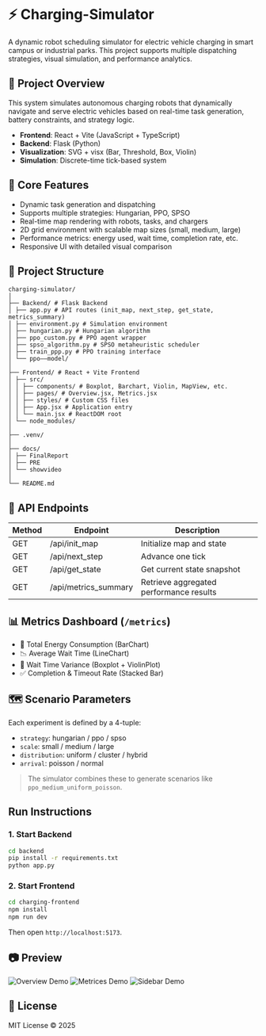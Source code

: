 # ⚡ Charging-Simulator

A dynamic robot scheduling simulator for electric vehicle charging in smart campus or industrial parks. This project supports multiple dispatching strategies, visual simulation, and performance analytics.


## 🚀 Project Overview

This system simulates autonomous charging robots that dynamically navigate and serve electric vehicles based on real-time task generation, battery constraints, and strategy logic.

- **Frontend**: React + Vite (JavaScript + TypeScript)
- **Backend**: Flask (Python)
- **Visualization**: SVG + visx (Bar, Threshold, Box, Violin)
- **Simulation**: Discrete-time tick-based system

## 🧠 Core Features

- Dynamic task generation and dispatching
- Supports multiple strategies: Hungarian, PPO, SPSO
- Real-time map rendering with robots, tasks, and chargers
- 2D grid environment with scalable map sizes (small, medium, large)
- Performance metrics: energy used, wait time, completion rate, etc.
- Responsive UI with detailed visual comparison

## 📂 Project Structure

```
charging-simulator/
│
├── Backend/ # Flask Backend
│ ├── app.py # API routes (init_map, next_step, get_state, metrics_summary)
│ ├── environment.py # Simulation environment
│ ├── hungarian.py # Hungarian algorithm
│ ├── ppo_custom.py # PPO agent wrapper
│ ├── spso_algorithm.py # SPSO metaheuristic scheduler
│ ├── train_ppp.py # PPO training interface
│ └── ppo——model/ 
│
├── Frontend/ # React + Vite Frontend
│ ├── src/
│ │ ├── components/ # Boxplot, Barchart, Violin, MapView, etc.
│ │ ├── pages/ # Overview.jsx, Metrics.jsx
│ │ ├── styles/ # Custom CSS files
│ │ ├── App.jsx # Application entry
│ │ └── main.jsx # ReactDOM root
│ └── node_modules/ 
│
├── .venv/
│
├── docs/
│ ├── FinalReport
│ ├── PRE
│ └── showvideo
│
└── README.md
```

## 📡 API Endpoints

| Method | Endpoint             | Description                                |
|--------|----------------------|--------------------------------------------|
| GET    | /api/init_map        | Initialize map and state                   |
| GET    | /api/next_step       | Advance one tick                           |
| GET    | /api/get_state       | Get current state snapshot                 |
| GET    | /api/metrics_summary | Retrieve aggregated performance results    |

## 📊 Metrics Dashboard (`/metrics`)

- 🔋 Total Energy Consumption (BarChart)
- 📉 Average Wait Time (LineChart)
- 📏 Wait Time Variance (Boxplot + ViolinPlot)
- ✅ Completion & Timeout Rate (Stacked Bar)

## 🗺 Scenario Parameters

Each experiment is defined by a 4-tuple:

- `strategy`: hungarian / ppo / spso
- `scale`: small / medium / large
- `distribution`: uniform / cluster / hybrid
- `arrival`: poisson / normal

> The simulator combines these to generate scenarios like `ppo_medium_uniform_poisson`.

## Run Instructions

### 1. Start Backend

```bash
cd backend
pip install -r requirements.txt
python app.py
```

### 2. Start Frontend

```bash
cd charging-frontend
npm install
npm run dev
```

Then open `http://localhost:5173`.

## 📷 Preview

![Overview Demo](charging-frontend/assets/overview-demo.png)
![Metrices Demo](charging-frontend/assets/metrices-demo.png)
![Sidebar Demo](charging-frontend/assets/sidebar-demo.png)

## 📄 License

MIT License © 2025
